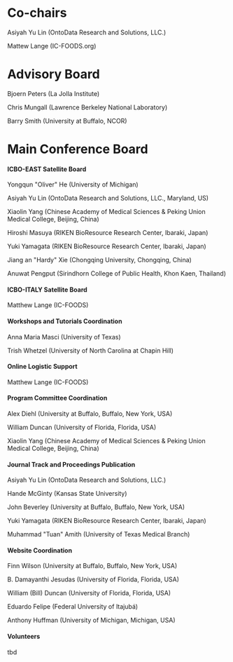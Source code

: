 
<p></p>

# Co-chairs
Asiyah Yu Lin (OntoData Research and Solutions, LLC.)

Mattew Lange (IC-FOODS.org)

# Advisory Board
<p>Bjoern Peters (La Jolla Institute)</p>
  <p>Chris Mungall (Lawrence Berkeley National Laboratory)</p>
  <p>Barry Smith (University at Buffalo, NCOR)</p>

# Main Conference Board</b></h4>
 
  <h4><b>ICBO-EAST Satellite Board</b></h4>
  <p>Yongqun "Oliver" He (University of Michigan)</p>
  <p>Asiyah Yu Lin (OntoData Research and Solutions, LLC., Maryland, US)
  <p>Xiaolin Yang (Chinese Academy of Medical Sciences & Peking Union Medical College, Beijing, China)</p>
  <p>Hiroshi Masuya (RIKEN BioResource Research Center, Ibaraki, Japan)</p>
  <p>Yuki Yamagata (RIKEN BioResource Research Center, Ibaraki, Japan)</p>
  <p>Jiang an "Hardy" Xie (Chongqing University, Chongqing, China)</p>
  <p>Anuwat Pengput (Sirindhorn College of Public Health, Khon Kaen, Thailand)</p>

  <h4><b>ICBO-ITALY Satellite Board</b></h4>
  <p>Matthew Lange (IC-FOODS)</p>

  <h4><b>Workshops and Tutorials Coordination</b></h4>
  <p>Anna Maria Masci (University of Texas)</p>
  <p>Trish Whetzel (University of North Carolina at Chapin Hill)</p>

  <h4><b>Online Logistic Support</b></h4>
  <p>Matthew Lange (IC-FOODS)</p>

  <h4><b>Program Committee Coordination</b></h4>
  <p>Alex Diehl (University at Buffalo, Buffalo, New York, USA)</p>
  <p>William Duncan (University of Florida, Florida, USA)</p>
   <p>Xiaolin Yang (Chinese Academy of Medical Sciences & Peking Union Medical College, Beijing, China)</p>

  <h4><b>Journal Track and Proceedings Publication</b></h4>
  <p>Asiyah Yu Lin (OntoData Research and Solutions, LLC.)</p>
  <p>Hande McGinty (Kansas State University)</p>
  <p>John Beverley (University at Buffalo, Buffalo, New York, USA)</p>
  <p>Yuki Yamagata (RIKEN BioResource Research Center, Ibaraki, Japan)</p>
  <p>Muhammad "Tuan" Amith (University of Texas Medical Branch)</p>

  <h4><b>Website Coordination </b></h4>
  <p>Finn Wilson (University at Buffalo, Buffalo, New York, USA)</p>
  <p>B. Damayanthi Jesudas (University of Florida, Florida, USA)</p>
  <p>William (Bill) Duncan (University of Florida, Florida, USA)</p>
  <p>Eduardo Felipe (Federal University of Itajubá)</p>
  <p>Anthony Huffman (University of Michigan, Michigan, USA)</p>

  <h4><b>Volunteers</b></h4>
  <p>tbd</p> 


